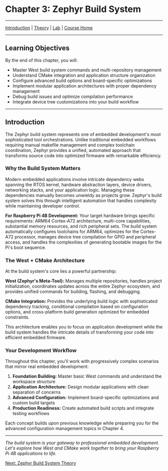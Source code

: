 # Chapter 3: Zephyr Build System

---
[Introduction](./README.md) | [Theory](./theory.md) | [Lab](./lab.md) | [Course Home](../index.md)

---

## Learning Objectives

By the end of this chapter, you will:

- Master West build system commands and multi-repository management
- Understand CMake integration and application structure organization
- Configure advanced build options and board-specific optimizations
- Implement modular application architectures with proper dependency management
- Debug build issues and optimize compilation performance
- Integrate device tree customizations into your build workflow

---

## Introduction

The Zephyr build system represents one of embedded development's most sophisticated tool orchestrations. Unlike traditional embedded workflows requiring manual makefile management and complex toolchain coordination, Zephyr provides a unified, automated approach that transforms source code into optimized firmware with remarkable efficiency.

### Why the Build System Matters

Modern embedded applications involve intricate dependency webs spanning the RTOS kernel, hardware abstraction layers, device drivers, networking stacks, and your application logic. Managing these dependencies manually becomes unwieldy as projects grow. Zephyr's build system solves this through intelligent automation that handles complexity while maintaining developer control.

**For Raspberry Pi 4B Development:**
Your target hardware brings specific requirements: ARM64 Cortex-A72 architecture, multi-core capabilities, substantial memory resources, and rich peripheral sets. The build system automatically configures toolchains for ARM64, optimizes for the Cortex-A72 processor, manages device tree compilation for GPIO and peripheral access, and handles the complexities of generating bootable images for the Pi's boot sequence.

### The West + CMake Architecture

At the build system's core lies a powerful partnership:

**West (Zephyr's Meta-Tool):** Manages multiple repositories, handles project initialization, coordinates updates across the entire Zephyr ecosystem, and provides unified commands for building, flashing, and debugging.

**CMake Integration:** Provides the underlying build logic with sophisticated dependency tracking, conditional compilation based on configuration options, and cross-platform build generation optimized for embedded constraints.

This architecture enables you to focus on application development while the build system handles the intricate details of transforming your code into efficient embedded firmware.

### Your Development Workflow

Throughout this chapter, you'll work with progressively complex scenarios that mirror real embedded development:

1. **Foundation Building:** Master basic West commands and understand the workspace structure
2. **Application Architecture:** Design modular applications with clean separation of concerns
3. **Advanced Configuration:** Implement board-specific optimizations and custom build targets
4. **Production Readiness:** Create automated build scripts and integrate testing workflows

Each concept builds upon previous knowledge while preparing you for the advanced configuration management topics in Chapter 4.

---

*The build system is your gateway to professional embedded development. Let's explore how West and CMake work together to bring your Raspberry Pi 4B applications to life.*

[Next: Zephyr Build System Theory](./theory.md)
